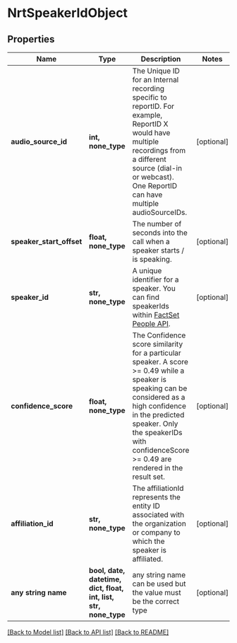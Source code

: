 # NrtSpeakerIdObject


## Properties
Name | Type | Description | Notes
------------ | ------------- | ------------- | -------------
**audio_source_id** | **int, none_type** | The Unique ID for an Internal recording specific to reportID. For example, ReportID X would have multiple recordings from a different source (dial-in or webcast). One ReportID can have multiple audioSourceIDs. | [optional] 
**speaker_start_offset** | **float, none_type** | The number of seconds into the call when a speaker starts / is speaking. | [optional] 
**speaker_id** | **str, none_type** | A unique identifier for a speaker. You can find speakerIds within [FactSet People API](https://developer.factset.com/api-catalog/factset-people-api).  | [optional] 
**confidence_score** | **float, none_type** | The  Confidence score similarity for a particular speaker.  A score &gt;&#x3D; 0.49 while a speaker is speaking can be considered as a high confidence in the predicted speaker.  Only the speakerIDs with confidenceScore &gt;&#x3D; 0.49 are rendered in the result set. | [optional] 
**affiliation_id** | **str, none_type** | The affiliationId represents the entity ID associated with the organization or company to which the speaker is affiliated. | [optional] 
**any string name** | **bool, date, datetime, dict, float, int, list, str, none_type** | any string name can be used but the value must be the correct type | [optional]

[[Back to Model list]](../README.md#documentation-for-models) [[Back to API list]](../README.md#documentation-for-api-endpoints) [[Back to README]](../README.md)


